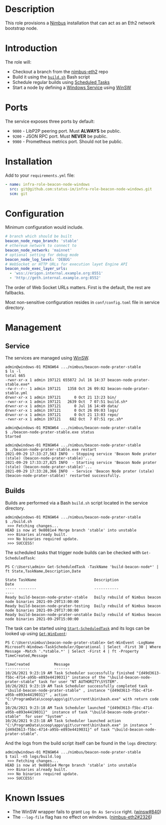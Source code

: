# Description

This role provisions a [Nimbus](https://nimbus.team/) installation that can act as an Eth2 network bootstrap node.

# Introduction

The role will:

* Checkout a branch from the [nimbus-eth2](https://github.com/status-im/nimbus-eth2) repo
* Build it using the [`build.sh`](./templates/build.sh.j2) Bash script
* Schedule regular builds using [Scheduled Tasks](https://en.wikipedia.org/wiki/Windows_Task_Scheduler)
* Start a node by defining a [Windows Service](https://en.wikipedia.org/wiki/Windows_service) using [WinSW](https://github.com/winsw/winsw)

# Ports

The service exposes three ports by default:

* `9000` - LibP2P peering port. Must __ALWAYS__ be public.
* `9200` - JSON RPC port. Must __NEVER__ be public.
* `9900` - Prometheus metrics port. Should not be public.

# Installation

Add to your `requirements.yml` file:
```yaml
- name: infra-role-beacon-node-windows
  src: git@github.com:status-im/infra-role-beacon-node-windows.git
  scm: git
```

# Configuration

Minimum configuration would include.
```yaml
# branch which should be built
beacon_node_repo_branch: 'stable'
# ethereum network to connect to
beacon_node_network: 'mainnet'
# optional setting for debug mode
beacon_node_log_level: 'DEBUG'
# WebSocket or HTTP URLs for execution layet Engine API
beacon_node_exec_layer_urls:
  - 'wss://erigon.internal.example.org:8551'
  - 'http://geth.internal.example.org:8552'
```
The order of Web Socket URLs matters. First is the default, the rest are fallbacks.

Most non-sensitive configuration resides in `conf/config.toml` file in service directory.

# Management

## Service

The services are managed using [WinSW](https://github.com/winsw/winsw).
```
admin@windows-01 MINGW64 .../nimbus/beacon-node-prater-stable
$ ls -l
total 665
-rwxr-xr-x 1 admin 197121 655872 Jul 16 14:37 beacon-node-prater-stable.exe*
-rw-r--r-- 1 admin 197121   1358 Oct 26 09:02 beacon-node-prater-stable.yml
drwxr-xr-x 1 admin 197121      0 Oct 21 13:23 bin/
-rwxr-xr-x 1 admin 197121   2639 Oct  7 07:51 build.sh*
drwxr-xr-x 1 admin 197121      0 Jul 16 14:49 data/
drwxr-xr-x 1 admin 197121      0 Oct 26 09:03 logs/
drwxr-xr-x 1 admin 197121      0 Oct 21 13:03 repo/
-rwxr-xr-x 1 admin 197121    682 Oct  7 07:51 rpc.sh*

admin@windows-01 MINGW64 .../nimbus/beacon-node-prater-stable
$ ./beacon-node-prater-stable.exe status
Started

admin@windows-01 MINGW64 .../nimbus/beacon-node-prater-stable
$ ./beacon-node-prater-stable.exe restart
2021-09-29 17:33:27,563 INFO  - Stopping service 'Beacon Node prater (stale) (beacon-node-prater-stable)'...
2021-09-29 17:33:27,825 INFO  - Starting service 'Beacon Node prater (stale) (beacon-node-prater-stable)'...
2021-09-29 17:33:28,366 INFO  - Service 'Beacon Node prater (stale) (beacon-node-prater-stable)' restarted successfully.
```

## Builds

Builds are performed via a Bash `build.sh` script located in the service directory.
```
admin@windows-01 MINGW64 .../nimbus/beacon-node-prater-stable
$ ./build.sh
 >>> Fetching changes...
HEAD is now at 9e8081e4 Merge branch 'stable' into unstable
 >>> Binaries already built.
 >>> No binaries required update.
 >>> SUCCESS!
```
The scheduled tasks that trigger node builds can be checked with `Get-ScheduledTask`:
```log
PS C:\Users\admin> Get-ScheduledTask -TaskName 'build-beacon-node*' | ft State,TaskName,Description,Date

State TaskName                          Description                                  Date
----- --------                          -----------                                  ----
Ready build-beacon-node-prater-stable   Daily rebuild of Nimbus beacon node binaries 2021-09-29T13:00:00
Ready build-beacon-node-prater-testing  Daily rebuild of Nimbus beacon node binaries 2021-09-29T17:00:00
Ready build-beacon-node-prater-unstable Daily rebuild of Nimbus beacon node binaries 2021-09-29T15:00:00
```
The task can be started using [`Start-ScheduledTask`](https://docs.microsoft.com/en-us/powershell/module/scheduledtasks/start-scheduledtask) and its logs can be looked up using [`Get-WinEvent`](https://docs.microsoft.com/en-us/powershell/module/microsoft.powershell.diagnostics/get-winevent):
```log
PS C:\Users\nimbus\beacon-node-prater-stable> Get-WinEvent -LogName Microsoft-Windows-TaskScheduler/Operational | Select -First 30 | Where Message -Match '.*stable.*' | Select -First 4 | ft -Property TimeCreated,Message

TimeCreated           Message
-----------           -------
10/26/2021 9:23:19 AM Task Scheduler successfully finished "{d49d3613-f5bc-4714-a95b-e893e4419031}" instance of the "\build-beacon-node-prater-stable" task for user "NT AUTHORITY\SYSTEM".
10/26/2021 9:23:19 AM Task Scheduler successfully completed task "\build-beacon-node-prater-stable" , instance "{d49d3613-f5bc-4714-a95b-e893e4419031}" , action "C:\ProgramData\scoop\apps\git\current\bin\bash.exe" with return code 0.
10/26/2021 9:23:18 AM Task Scheduler launched "{d49d3613-f5bc-4714-a95b-e893e4419031}"  instance of task "\build-beacon-node-prater-stable"  for user "System" .
10/26/2021 9:23:18 AM Task Scheduler launched action "C:\ProgramData\scoop\apps\git\current\bin\bash.exe" in instance "{d49d3613-f5bc-4714-a95b-e893e4419031}" of task "\build-beacon-node-prater-stable".
```

And the logs from the build script itself can be found in the `logs` directory:
```
admin@windows-01 MINGW64 .../nimbus/beacon-node-prater-stable
$ tail -n5 logs/build.log
 >>> Fetching changes...
HEAD is now at 9e8081e4 Merge branch 'stable' into unstable
 >>> Binaries already built.
 >>> No binaries required update.
 >>> SUCCESS!
```

# Known Issues

* The WinSW wrapper fails to grant `Log On As Service` right. ([winsw#840](https://github.com/winsw/winsw/issues/840))
* The `--log-file` flag has no effect on windows. ([nimbus-eth2#2326](https://github.com/status-im/nimbus-eth2/issues/2326))
